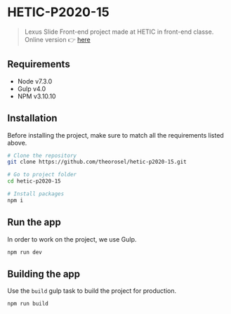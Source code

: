 HETIC-P2020-15
========
> Lexus Slide Front-end project made at HETIC in front-end classe. Online version :point_right: [here](https://hetic-p2020-15.netlify.com/)

## Requirements
- Node v7.3.0
- Gulp v4.0
- NPM v3.10.10

## Installation
Before installing the project, make sure to match all the requirements listed above.
```sh
# Clone the repository
git clone https://github.com/theorosel/hetic-p2020-15.git

# Go to project folder
cd hetic-p2020-15

# Install packages
npm i
```

## Run the app
In order to work on the project, we use Gulp.
```sh
npm run dev
```

## Building the app
Use the `build` gulp task to build the project for production.

```sh
npm run build
```